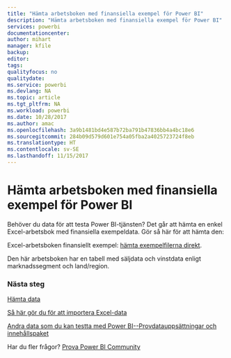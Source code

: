 ```yaml
---
title: "Hämta arbetsboken med finansiella exempel för Power BI"
description: "Hämta arbetsboken med finansiella exempel för Power BI"
services: powerbi
documentationcenter: 
author: mihart
manager: kfile
backup: 
editor: 
tags: 
qualityfocus: no
qualitydate: 
ms.service: powerbi
ms.devlang: NA
ms.topic: article
ms.tgt_pltfrm: NA
ms.workload: powerbi
ms.date: 10/28/2017
ms.author: amac
ms.openlocfilehash: 3a9b1481bd4e587b72ba791b47836bb4a4bc18e6
ms.sourcegitcommit: 284b09d579d601e754a05fba2a4025723724f8eb
ms.translationtype: HT
ms.contentlocale: sv-SE
ms.lasthandoff: 11/15/2017
---
```

# <a name="download-the-financial-sample-workbook-for-power-bi"></a>Hämta arbetsboken med finansiella exempel för Power BI
Behöver du data för att testa Power BI-tjänsten? Det går att hämta en enkel Excel-arbetsbok med finansiella exempeldata.  Gör så här för att hämta den:

Excel-arbetsboken finansiellt exempel: [hämta exempelfilerna direkt](http://go.microsoft.com/fwlink/?LinkID=521962).

Den här arbetsboken har en tabell med säljdata och vinstdata enligt marknadssegment och land/region.

### <a name="next-steps"></a>Nästa steg
[Hämta data](service-get-data.md)

[Så här gör du för att importera Excel-data](service-excel-workbook-files.md)

[Andra data som du kan testta med Power BI--Provdatauppsättningar och innehållspaket](sample-datasets.md)

Har du fler frågor? [Prova Power BI Community](http://community.powerbi.com/)

